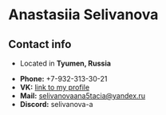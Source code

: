 # Anastasiia Selivanova

## Contact info

* Located in **Tyumen, Russia**
- **Phone:** +7-932-313-30-21
- **VK:** [link to my profile](https://vk.com/id229856621)
- **Mail:** selivanovaana5tacia@yandex.ru
- **Discord:** selivanova-a
